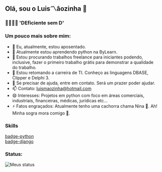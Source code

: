 ## Olá, sou o Luis〽âozinha 👋
### 🏃🚶‍♂🦽 'DEficiente sem D' 

### Um pouco mais sobre mim:

- 🔭 Eu, atualmente, estou aposentado.
- 🌱 Atualmente estou aprendendo python na ByLearn.
- 👯 Estou procurando trabalhos freelance para iniciantes podendo, inclusive, fazer o primeiro trabalho grátis para demonstrar a qualidade do trabalho.
- 🤔 Estou retomando a carreira de TI. Conheço as linguagens DBASE, Clipper e Delphi 3.
- 💬 Se precisar de ajuda, entre em contato. Será um prazer poder ajudar.
- 📫 Contato: [luismaozinha@hotmail.com](mailto:luismaozinha@hotmail.com)
- 😄 Interesses: Projetos em python com foco em áreas comerciais, industriais, financeiras, médicas, jurídicas etc...
- ⚡ Fatos engraçados: Atualmente tenho uma cachorra chama Nina 💖. Ah! Minha sogra mora comigo 🤣.

### Skills

[badge-python](https://img.shields.io/badge/python-<🐍>-<green>)  
[badge-django](https://img.shields.io/badge/django-<🏆>-<blue>)

### Status:

![Meus status](https://github-readme-stats.vercel.app/api?username=Luismaozinha&show_icons=true)

  
